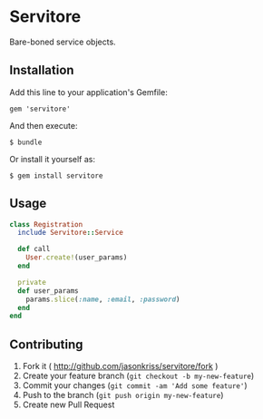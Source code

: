 # Servitore

Bare-boned service objects.

## Installation

Add this line to your application's Gemfile:

    gem 'servitore'

And then execute:

    $ bundle

Or install it yourself as:

    $ gem install servitore

## Usage

```ruby
class Registration
  include Servitore::Service

  def call
    User.create!(user_params)
  end

  private
  def user_params
    params.slice(:name, :email, :password)
  end
end
```

## Contributing

1. Fork it ( http://github.com/jasonkriss/servitore/fork )
2. Create your feature branch (`git checkout -b my-new-feature`)
3. Commit your changes (`git commit -am 'Add some feature'`)
4. Push to the branch (`git push origin my-new-feature`)
5. Create new Pull Request
